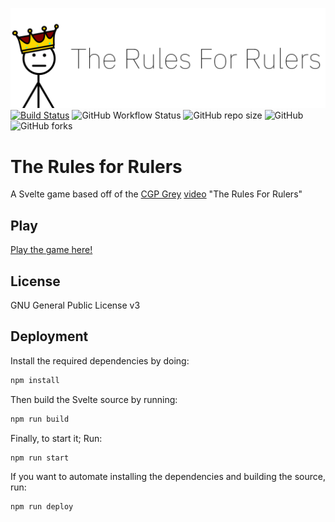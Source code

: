 ![](./public/images/banner.png)
[![Build Status](https://img.shields.io/endpoint.svg?url=https%3A%2F%2Factions-badge.atrox.dev%2FEclipseLikesSpace%2FThe-Rulers-For-Rulers%2Fbadge%3Fref%3Dmaster&style=flat)](https://actions-badge.atrox.dev/EclipseLikesSpace/The-Rulers-For-Rulers/goto?ref=master)
![GitHub Workflow Status](https://img.shields.io/github/workflow/status/EclipseLikesSpace/The-Rules-For-Rulers/deploy-gh-pages?style=flat-square)
![GitHub repo size](https://img.shields.io/github/repo-size/EclipseLikesSpace/The-Rulers-For-Rulers?style=flat-square)
![GitHub](https://img.shields.io/github/license/EclipseLikesSpace/The-Rulers-For-Rulers?style=flat-square)
![GitHub forks](https://img.shields.io/github/forks/EclipseLikesSpace/The-Rulers-For-Rulers?style=flat-square)
# The Rules for Rulers
A Svelte game based off of the [CGP Grey](https://www.youtube.com/channel/UC2C_jShtL725hvbm1arSV9w) [video](https://youtu.be/rStL7niR7gs) "The Rules For Rulers"

## Play
[Play the game here!](https://eclipselikesspace.github.io/The-Rules-For-Rulers/)

## License
GNU General Public License v3

## Deployment

Install the required dependencies by doing:
```bash
npm install
```

Then build the Svelte source by running:
```bash
npm run build
```

Finally, to start it; Run:
```bash
npm run start
```

If you want to automate installing the dependencies and building the source, run:
```bash
npm run deploy
```
